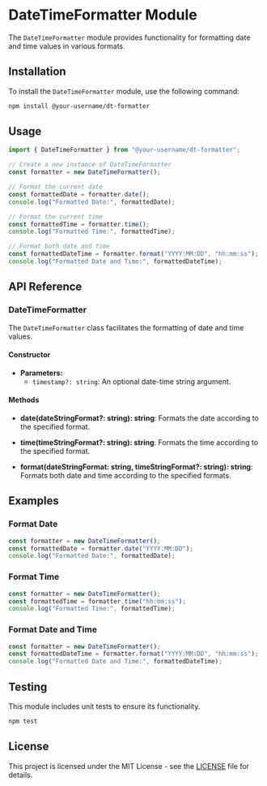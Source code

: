 # DateTimeFormatter Module

The `DateTimeFormatter` module provides functionality for formatting date and time values in various formats.

## Installation

To install the `DateTimeFormatter` module, use the following command:

```bash
npm install @your-username/dt-formatter
```

## Usage

```javascript
import { DateTimeFormatter } from "@your-username/dt-formatter";

// Create a new instance of DateTimeFormatter
const formatter = new DateTimeFormatter();

// Format the current date
const formattedDate = formatter.date();
console.log("Formatted Date:", formattedDate);

// Format the current time
const formattedTime = formatter.time();
console.log("Formatted Time:", formattedTime);

// Format both date and time
const formattedDateTime = formatter.format("YYYY:MM:DD", "hh:mm:ss");
console.log("Formatted Date and Time:", formattedDateTime);
```

## API Reference

### DateTimeFormatter

The `DateTimeFormatter` class facilitates the formatting of date and time values.

#### Constructor

- **Parameters:**
  - `timestamp?: string`: An optional date-time string argument.

#### Methods

- **date(dateStringFormat?: string): string**: Formats the date according to the specified format.

- **time(timeStringFormat?: string): string**: Formats the time according to the specified format.

- **format(dateStringFormat: string, timeStringFormat?: string): string**: Formats both date and time according to the specified formats.

## Examples

### Format Date

```javascript
const formatter = new DateTimeFormatter();
const formattedDate = formatter.date("YYYY:MM:DD");
console.log("Formatted Date:", formattedDate);
```

### Format Time

```javascript
const formatter = new DateTimeFormatter();
const formattedTime = formatter.time("hh:mm:ss");
console.log("Formatted Time:", formattedTime);
```

### Format Date and Time

```javascript
const formatter = new DateTimeFormatter();
const formattedDateTime = formatter.format("YYYY:MM:DD", "hh:mm:ss");
console.log("Formatted Date and Time:", formattedDateTime);
```

## Testing

This module includes unit tests to ensure its functionality.

```bash
npm test
```

## License

This project is licensed under the MIT License - see the [LICENSE](LICENSE) file for details.